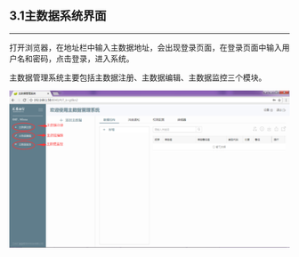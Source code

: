 ## 3.1主数据系统界面

---

打开浏览器，在地址栏中输入主数据地址，会出现登录页面，在登录页面中输入用户名和密码，点击登录，进入系统。

主数据管理系统主要包括主数据注册、主数据编辑、主数据监控三个模块。

![](/assets/import.png)

